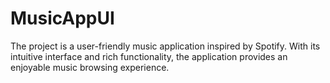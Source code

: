 # MusicAppUI
The project is a user-friendly music application inspired by Spotify. With its intuitive interface and rich functionality, the application provides an enjoyable music browsing experience. 
